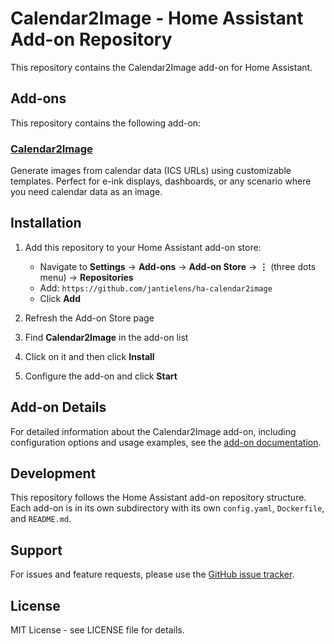 # Calendar2Image - Home Assistant Add-on Repository

This repository contains the Calendar2Image add-on for Home Assistant.

## Add-ons

This repository contains the following add-on:

### [Calendar2Image](./calendar2image)

Generate images from calendar data (ICS URLs) using customizable templates. Perfect for e-ink displays, dashboards, or any scenario where you need calendar data as an image.

## Installation

1. Add this repository to your Home Assistant add-on store:
   - Navigate to **Settings** → **Add-ons** → **Add-on Store** → **⋮** (three dots menu) → **Repositories**
   - Add: `https://github.com/jantielens/ha-calendar2image`
   - Click **Add**

2. Refresh the Add-on Store page

3. Find **Calendar2Image** in the add-on list

4. Click on it and then click **Install**

5. Configure the add-on and click **Start**

## Add-on Details

For detailed information about the Calendar2Image add-on, including configuration options and usage examples, see the [add-on documentation](./calendar2image/README.md).

## Development

This repository follows the Home Assistant add-on repository structure. Each add-on is in its own subdirectory with its own `config.yaml`, `Dockerfile`, and `README.md`.

## Support

For issues and feature requests, please use the [GitHub issue tracker](https://github.com/jantielens/ha-calendar2image/issues).

## License

MIT License - see LICENSE file for details.

